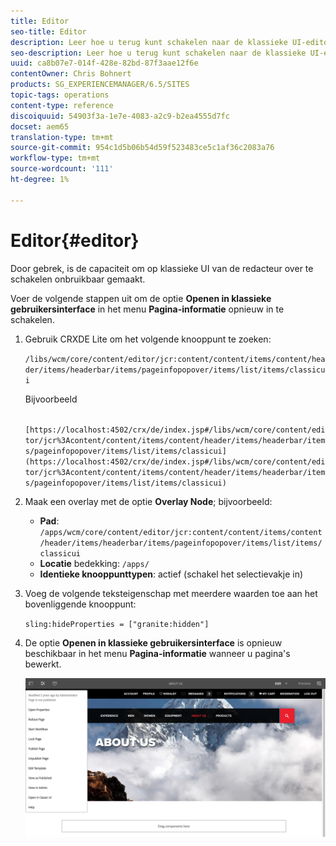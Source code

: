 ```yaml
---
title: Editor
seo-title: Editor
description: Leer hoe u terug kunt schakelen naar de klassieke UI-editor.
seo-description: Leer hoe u terug kunt schakelen naar de klassieke UI-editor.
uuid: ca8b07e7-014f-428e-82bd-87f3aae12f6e
contentOwner: Chris Bohnert
products: SG_EXPERIENCEMANAGER/6.5/SITES
topic-tags: operations
content-type: reference
discoiquuid: 54903f3a-1e7e-4083-a2c9-b2ea4555d7fc
docset: aem65
translation-type: tm+mt
source-git-commit: 954c1d5b06b54d59f523483ce5c1af36c2083a76
workflow-type: tm+mt
source-wordcount: '111'
ht-degree: 1%

---
```



# Editor{#editor}

Door gebrek, is de capaciteit om op klassieke UI van de redacteur over te schakelen onbruikbaar gemaakt.

Voer de volgende stappen uit om de optie **Openen in klassieke gebruikersinterface** in het menu **Pagina-informatie** opnieuw in te schakelen.

1. Gebruik CRXDE Lite om het volgende knooppunt te zoeken:

   `/libs/wcm/core/content/editor/jcr:content/content/items/content/header/items/headerbar/items/pageinfopopover/items/list/items/classicui`

   Bijvoorbeeld

   ` [https://localhost:4502/crx/de/index.jsp#/libs/wcm/core/content/editor/jcr%3Acontent/content/items/content/header/items/headerbar/items/pageinfopopover/items/list/items/classicui](https://localhost:4502/crx/de/index.jsp#/libs/wcm/core/content/editor/jcr%3Acontent/content/items/content/header/items/headerbar/items/pageinfopopover/items/list/items/classicui)`

1. Maak een overlay met de optie **Overlay Node**; bijvoorbeeld:

   * **Pad**:  `/apps/wcm/core/content/editor/jcr:content/content/items/content/header/items/headerbar/items/pageinfopopover/items/list/items/classicui`
   * **Locatie** bedekking:  `/apps/`
   * **Identieke knooppunttypen**: actief (schakel het selectievakje in)

1. Voeg de volgende teksteigenschap met meerdere waarden toe aan het bovenliggende knooppunt:

   `sling:hideProperties = ["granite:hidden"]`

1. De optie **Openen in klassieke gebruikersinterface** is opnieuw beschikbaar in het menu **Pagina-informatie** wanneer u pagina&#39;s bewerkt.

   ![](assets/syui-03-2019-02-27-15-19-48.png)
